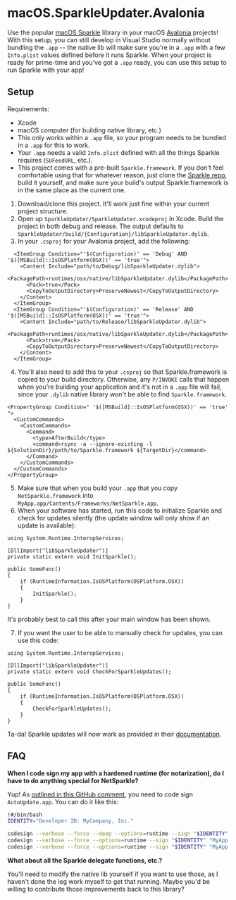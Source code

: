 # macOS.SparkleUpdater.Avalonia

Use the popular [macOS Sparkle](https://github.com/sparkle-project/Sparkle) library in your macOS [Avalonia](https://github.com/AvaloniaUI/Avalonia) projects! With this setup, you can still develop in Visual Studio normally without bundling the `.app` -- the native lib will make sure you're in a `.app` with a few `Info.plist` values defined before it runs Sparkle. When your project is ready for prime-time and you've got a `.app` ready, you can use this setup to run Sparkle with your app!

## Setup

Requirements:

* Xcode
* macOS computer (for building native library, etc.)
* This only works within a `.app` file, so your program needs to be bundled in a `.app` for this to work.
* Your `.app` needs a valid `Info.plist` defined with all the things Sparkle requires (`SUFeedURL`, etc.).
* This project comes with a pre-built `Sparkle.framework`. If you don't feel comfortable using that for whatever reason, just clone the [Sparkle repo]((https://github.com/sparkle-project/Sparkle)), build it yourself, and make sure your build's output Sparkle.framework is in the same place as the current one.

1. Download/clone this project. It'll work just fine within your current project structure.
2. Open up `SparkleUpdater/SparkleUpdater.xcodeproj` in Xcode. Build the project in both debug and release. The output defaults to `SparkleUpdater/build/{Configuration}/libSparkleUpdater.dylib`.
3. In your `.csproj` for your Avalonia project, add the following:

```
  <ItemGroup Condition="'$(Configuration)' == 'Debug' AND '$([MSBuild]::IsOSPlatform(OSX))' == 'true'">
    <Content Include="path/to/Debug/libSparkleUpdater.dylib">
      <PackagePath>runtimes/osx/native/libSparkleUpdater.dylib</PackagePath>
      <Pack>true</Pack>
      <CopyToOutputDirectory>PreserveNewest</CopyToOutputDirectory>
    </Content>
  </ItemGroup>
  <ItemGroup Condition="'$(Configuration)' == 'Release' AND '$([MSBuild]::IsOSPlatform(OSX))' == 'true'">
    <Content Include="path/to/Release/libSparkleUpdater.dylib">
      <PackagePath>runtimes/osx/native/libSparkleUpdater.dylib</PackagePath>
      <Pack>true</Pack>
      <CopyToOutputDirectory>PreserveNewest</CopyToOutputDirectory>
    </Content>
  </ItemGroup>
```

4. You'll also need to add this to your `.csproj` so that Sparkle.framework is copied to your build directory. Otherwise, any `P/INVOKE` calls that happen when you're building your application and it's not in a `.app` file will fail, since your `.dylib` native library won't be able to find `Sparkle.framework`.

```
<PropertyGroup Condition=" '$([MSBuild]::IsOSPlatform(OSX))' == 'true' ">
  <CustomCommands>
    <CustomCommands>
      <Command>
        <type>AfterBuild</type>
        <command>rsync -a --ignore-existing -l ${SolutionDir}/path/to/Sparkle.framework ${TargetDir}</command>
      </Command>
    </CustomCommands>
  </CustomCommands>
</PropertyGroup>
```

5. Make sure that when you build your `.app` that you copy `NetSparkle.framework` into `MyApp.app/Contents/Frameworks/NetSparkle.app`.
6. When your software has started, run this code to initialize Sparkle and check for updates silently (the update window will only show if an update is available):

```
using System.Runtime.InteropServices;

[DllImport("libSparkleUpdater")]
private static extern void InitSparkle();

public SomeFunc()
{
    if (RuntimeInformation.IsOSPlatform(OSPlatform.OSX))
    {
        InitSparkle();
    }
}
```

It's probably best to call this after your main window has been shown.

7. If you want the user to be able to manually check for updates, you can use this code:

```
using System.Runtime.InteropServices;

[DllImport("libSparkleUpdater")]
private static extern void CheckForSparkleUpdates();

public SomeFunc()
{
    if (RuntimeInformation.IsOSPlatform(OSPlatform.OSX))
    {
        CheckForSparkleUpdates();
    }
}
```

Ta-da! Sparkle updates will now work as provided in their [documentation](https://sparkle-project.org/documentation).

## FAQ

**When I code sign my app with a hardened runtime (for notarization), do I have to do anything special for NetSparkle?**

Yup! As [outlined in this GitHub comment](https://github.com/sparkle-project/Sparkle/issues/1389#issuecomment-507950890), you need to code sign `AutoUpdate.app`. You can do it like this:

```bash
!#/bin/bash
IDENTITY="Developer ID: MyCompany, Inc."

codesign --verbose --force --deep --options=runtime --sign "$IDENTITY" "MyApp.app/Contents/Frameworks/Sparkle.framework/Versions/A/Resources/AutoUpdate.app"
codesign --verbose --force --options=runtime --sign "$IDENTITY" "MyApp.app/Contents/Frameworks/Sparkle.framework/Versions/A"
codesign --verbose --force --options=runtime --sign "$IDENTITY" "MyApp.app/Contents/Frameworks/Sparkle.framework"
```

**What about all the Sparkle delegate functions, etc.?**

You'll need to modify the native lib yourself if you want to use those, as I haven't done the leg work myself to get that running. Maybe you'd be willing to contribute those improvements back to this library?
